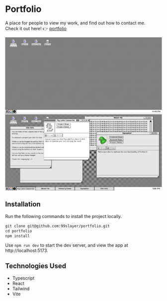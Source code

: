 # Portfolio
A place for people to view my work, and find out how to contact me.\
Check it out here! 👉 [portfolio](https://99slayer.github.io/portfolio/)

![portfolio image 1](./public/README/portfolio-1.png)\
![portfolio image 2](./public/README/portfolio-2.png)

## Installation
Run the following commands to install the project locally.
```
git clone git@github.com:99slayer/portfolio.git
cd portfolio
npm install
```
Use `npm run dev` to start the dev server, and view the app at http://localhost:5173.

## Technologies Used
- Typescript
- React
- Tailwind
- Vite
